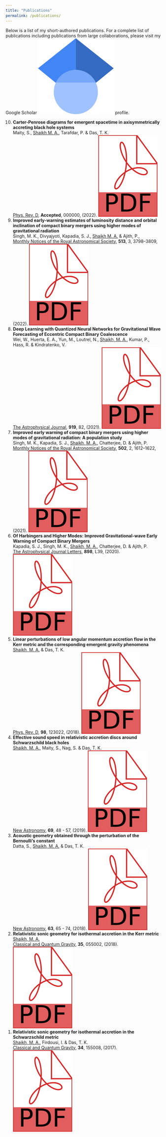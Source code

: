 ```yaml
---
title: "Publications"
permalink: /publications/
---
```

Below is a list of my short-authored publications. For a complete list of publications including publications from large collaborations, please visit my Google Scholar <a href="https://scholar.google.com/citations?user=EcFhopXwEb0C&hl=en&oi=sra"><img class="svg-icon" src="/assets/google_scholar_icon.svg"></a> profile.

<ol reversed>
	<li><b>Carter-Penrose diagrams for emergent spacetime in axisymmetrically accreting black hole systems</b><br>
  Maity, S., <u>Shaikh M. A.</u>, Tarafdar, P. & Das, T. K.<br>
  <a href="https://journals.aps.org/prd/accepted/6a071Q0dF6310e3391c4857600be1cb84620086cd">Phys. Rev. D</a>, <b>Accepted</b>, 000000, (2022). <a href="https://arxiv.org/pdf/2106.07598.pdf"><img class="svg-icon" src="/assets/pdf.svg"></a>
	<li><b>Improved early-warning estimates of luminosity distance and orbital inclination of compact binary mergers using higher modes of gravitational radiation</b><br>
  Singh, M. K., Divyajyoti, Kapadia, S. J., <u>Shaikh M. A.</u> & Ajith, P.,<br>
  <a href="https://doi.org/10.1093/mnras/stac852">Monthly Notices of the Royal Astronomical Society</a>, <b>513</b>, 3, 3798–3809, (2022). <a href="https://arxiv.org/pdf/2202.05802.pdf"><img class="svg-icon" src="/assets/pdf.svg"></a>
	</li>
	<li> <b> Deep Learning with Quantized Neural Networks for Gravitational Wave Forecasting of Eccentric Compact Binary Coalescence</b><br>
	Wei, W., Huerta, E. A., Yun, M., Loutrel, N.,  <u>Shaikh, M. A.</u>, Kumar, P., Hass, R. & Kindratenko, V.<br>
	<a href="https://iopscience.iop.org/article/10.3847/1538-4357/ac1121">The Astrophysical Journal</a>, <b>919</b>, 82, (2021). <a href="https://arxiv.org/pdf/2012.03963.pdf"><img class="svg-icon" src="/assets/pdf.svg"></a>
	</li>
	<li> <b> Improved early warning of compact binary mergers using higher modes of gravitational radiation: A population study</b><br>
     Singh, M. K., Kapadia, S. J., <u>Shaikh, M. A.</u>, Chatterjee, D. & Ajith, P.  <br>
	<a href="https://doi.org/10.1093/mnras/stab125">Monthly Notices of the Royal Astronomical Society</a>, <b>502</b>, 2, 1612–1622, (2021). <a href="https://arxiv.org/pdf/2010.12407.pdf"><img class="svg-icon" src="/assets/pdf.svg"></a>
	 </li>
	<li> <b> Of Harbingers and Higher Modes: Improved Gravitational-wave Early Warning of Compact Binary Mergers</b><br>
     Kapadia, S. J., Singh, M. K., <u>Shaikh, M. A.</u>, Chatterjee, D. & Ajith, P.<br>
     <a href="https://doi.org/10.3847%2F2041-8213%2Faba42d">The Astrophysical Journal Letters</a>, <b>898</b>, L39, (2020). <a href="https://arxiv.org/pdf/2005.08830.pdf"><img class="svg-icon" src="/assets/pdf.svg"></a>
	 </li>
	<li> <b>Linear perturbations of low angular momentum accretion flow in the Kerr metric and the corresponding emergent gravity phenomena</b><br>
     <u>Shaikh, M. A.</u> & Das, T. K.<br>
     <a href="https://link.aps.org/doi/10.1103/PhysRevD.98.123022">Phys. Rev. D</a>, <b>98</b>, 123022, (2018). <a href="https://arxiv.org/pdf/1803.09896.pdf"><img class="svg-icon" src="/assets/pdf.svg"></a>
	</li>
	<li> <b>Effective sound speed in relativistic accretion discs around Schwarzschild black holes</b><br>
     <u>Shaikh, M. A.</u>, Maity, S., Nag, S. & Das, T. K.<br>
 <a href="http://www.sciencedirect.com/science/article/pii/S1384107618302896">New Astronomy</a>, <b>69</b>, 48 - 57, (2019). <a href="https://arxiv.org/pdf/1806.04084.pdf"><img class="svg-icon" src="/assets/pdf.svg"></a>
	</li>
	<li> <b>Acoustic geometry obtained through the perturbation of the Bernoulli’s constant</b><br>
     Datta, S., <u>Shaikh, M. A.</u> & Das, T. K.<br>
 <a href="http://www.sciencedirect.com/science/article/pii/S1384107617301847">New Astronomy</a>, <b>63</b>, 65 - 74, (2018). <a href="https://arxiv.org/pdf/1612.07954.pdf"><img class="svg-icon" src="/assets/pdf.svg"></a>
	</li>
	<li> <b>Relativistic sonic geometry for isothermal accretion in the Kerr metric</b><br>
     <u>Shaikh, M. A.</u><br>
 <a href="https://doi.org/10.1088%2F1361-6382%2Faaa5cd">Classical and Quantum Gravity</a>, <b>35</b>, 055002, (2018). <a href="https://arxiv.org/pdf/1705.04918.pdf"><img class="svg-icon" src="/assets/pdf.svg"></a>
	</li>
	<li> <b>Relativistic sonic geometry for isothermal accretion in the Schwarzschild metric</b><br>
     <u>Shaikh, M. A.</u>, Firdousi, I. & Das, T. K.<br>
     <a href="https://doi.org/10.1088%2F1361-6382%2Faa7b19">Classical and Quantum Gravity</a>, <b>34</b>, 155008, (2017). <a href="https://arxiv.org/pdf/1612.07963.pdf"><img class="svg-icon" src="/assets/pdf.svg"></a>
	</li>
</ol>

